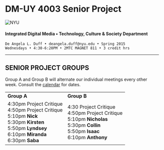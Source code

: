 # DM-UY 4003 Senior Project

![NYU](http://ws2.polishedsolid.com/de/nyu_soe_logo.png)
#### Integrated Digital Media • Technology, Culture & Society Department 

    De Angela L. Duff • deangela.duff@nyu.edu • Spring 2015 
    Wednesdays • 4:30-6:20PM • 2MTC MAGNET 811 • 3 credit hrs

---

## SENIOR PROJECT GROUPS

Group A and Group B will alternate our individual meetings every other week. Consult the <a href="dm4003_senior_project_calendar.md">calendar</a> for dates.
<table>
<tr>
    <td><strong>Group A</strong></td>
    <td><strong>Group B</strong></td>
</tr>
<tr>
    <td>4:30pm Project Critique</strong><br>
    4:50pm Project Critique</strong><br>
    5:10pm <strong>Nick</strong><br>
    5:30pm <strong>Kirsten</strong><br>
    5:50pm <strong>Lyndsey</strong><br>
    6:10pm <strong>Miranda</strong><br>
    6:30pm <strong>Saba</strong><br>
    </td>
    <td>4:30 Project Critique</strong><br>
    4:50pm Project Critique</strong><br>
    5:10pm <strong>Nicholas</strong><br>
    5:30pm <strong>Collin</strong><br>
    5:50pm <strong>Isaac</strong><br>
    6:10pm <strong>Anthony</strong></td>
</tr>
</table>








